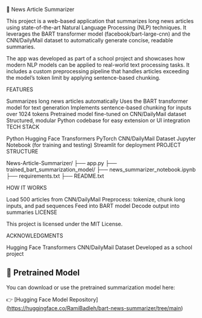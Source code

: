📰 News Article Summarizer

This project is a web-based application that summarizes long news articles using state-of-the-art Natural Language Processing (NLP) techniques. It leverages the BART transformer model (facebook/bart-large-cnn) and the CNN/DailyMail dataset to automatically generate concise, readable summaries.

The app was developed as part of a school project and showcases how modern NLP models can be applied to real-world text processing tasks. It includes a custom preprocessing pipeline that handles articles exceeding the model’s token limit by applying sentence-based chunking.

FEATURES

Summarizes long news articles automatically
Uses the BART transformer model for text generation
Implements sentence-based chunking for inputs over 1024 tokens
Pretrained model fine-tuned on CNN/DailyMail dataset
Structured, modular Python codebase for easy extension or UI integration
TECH STACK

Python
Hugging Face Transformers
PyTorch
CNN/DailyMail Dataset
Jupyter Notebook (for training and testing)
Streamlit for deployment
PROJECT STRUCTURE

News-Article-Summarizer/ ├── app.py ├── trained_bart_summarization_model/ ├── news_summarizer_notebook.ipynb ├── requirements.txt ├── README.txt

HOW IT WORKS

Load 500 articles from CNN/DailyMail
Preprocess: tokenize, chunk long inputs, and pad sequences
Feed into BART model
Decode output into summaries
LICENSE

This project is licensed under the MIT License.

ACKNOWLEDGMENTS

Hugging Face Transformers
CNN/DailyMail Dataset
Developed as a school project

## 🔗 Pretrained Model

You can download or use the pretrained summarization model here:

👉 [Hugging Face Model Repository] (https://huggingface.co/RamiBadleh/bart-news-summarizer/tree/main)

